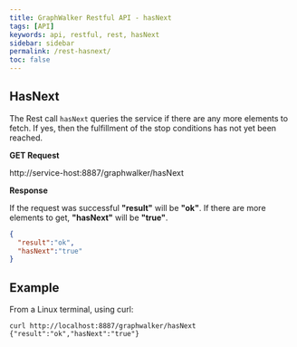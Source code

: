 ```yaml
---
title: GraphWalker Restful API - hasNext
tags: [API]
keywords: api, restful, rest, hasNext
sidebar: sidebar
permalink: /rest-hasnext/
toc: false
---
```




## HasNext

The Rest call `hasNext` queries the service if there are any more elements to fetch. If yes, then the fulfillment
  of the stop conditions has not yet been reached.
 
**GET Request**

http://service-host:8887/graphwalker/hasNext

**Response**

If the request was successful **"result"** will be **"ok"**.
If there are more elements to get, **"hasNext"** will be **"true"**.

```json
{
  "result":"ok",
  "hasNext":"true"
}
```

## Example

From a Linux terminal, using curl:

```
curl http://localhost:8887/graphwalker/hasNext
{"result":"ok","hasNext":"true"}
```
